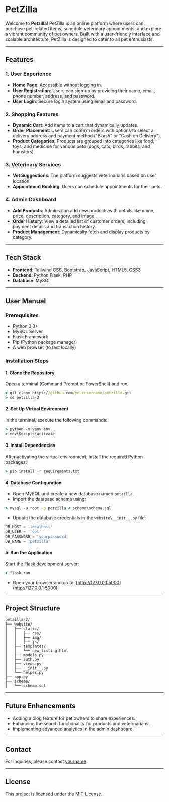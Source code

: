 # PetZilla

Welcome to **Petzilla**! PetZilla is an online platform where users can purchase pet-related items, schedule veterinary appointments, and explore a vibrant community of pet owners. Built with a user-friendly interface and scalable architecture, PetZilla is designed to cater to all pet enthusiasts.

---

## Features

### 1. **User Experience**
- **Home Page**: Accessible without logging in.
- **User Registration**: Users can sign up by providing their name, email, phone number, address, and password.
- **User Login**: Secure login system using email and password.

### 2. **Shopping Features**
- **Dynamic Cart**: Add items to a cart that dynamically updates.
- **Order Placement**: Users can confirm orders with options to select a delivery address and payment method ("Bkash" or "Cash on Delivery").
- **Product Categories**: Products are grouped into categories like food, toys, and medicine for various pets (dogs, cats, birds, rabbits, and hamsters).

### 3. **Veterinary Services**
- **Vet Suggestions**: The platform suggests veterinarians based on user location.
- **Appointment Booking**: Users can schedule appointments for their pets.

### 4. **Admin Dashboard**
- **Add Products**: Admins can add new products with details like name, price, description, category, and image.
- **Order History**: View a detailed list of customer orders, including payment details and transaction history.
- **Product Management**: Dynamically fetch and display products by category.

---

## Tech Stack
- **Frontend**: Tailwind CSS, Bootstrap, JavaScript, HTML5, CSS3
- **Backend**: Python Flask, PHP
- **Database**: MySQL

---

## User Manual

### Prerequisites
- Python 3.8+
- MySQL Server
- Flask Framework
- Pip (Python package manager)
- A web browser (to test locally)

### Installation Steps

#### 1. **Clone the Repository**
Open a terminal (Command Prompt or PowerShell) and run:
```cmd
> git clone https://github.com/yourusername/petzilla.git
> cd petzilla-2
```

#### 2. **Set Up Virtual Environment**
In the terminal, execute the following commands:
```cmd
> python -m venv env
> env\Scripts\activate
```

#### 3. **Install Dependencies**
After activating the virtual environment, install the required Python packages:
```cmd
> pip install -r requirements.txt
```

#### 4. **Database Configuration**
- Open MySQL and create a new database named `petzilla`.
- Import the database schema using:
```cmd
> mysql -u root -p petzilla < schema\schema.sql
```
- Update the database credentials in the `website\__init__.py` file:
```python
DB_HOST = 'localhost'
DB_USER = 'root'
DB_PASSWORD = 'yourpassword'
DB_NAME = 'petzilla'
```

#### 5. **Run the Application**
Start the Flask development server:
```cmd
> flask run
```
- Open your browser and go to: [http://127.0.0.1:5000](http://127.0.0.1:5000)

---

## Project Structure
```
petzilla-2/
├── website/
│   ├── static/
│   │   ├── css/
│   │   ├── img/
│   │   ├── js/
│   ├── templates/
│   │   └── new_listing.html
│   ├── models.py
│   ├── auth.py
│   ├── views.py
│   ├── __init__.py
│   └── helper.py
├── app.py
├── schema/
│   └── schema.sql
```

---

## Future Enhancements
- Adding a blog feature for pet owners to share experiences.
- Enhancing the search functionality for products and veterinarians.
- Implementing advanced analytics in the admin dashboard.

---

## Contact
For inquiries, please contact [yourname](mailto:yourname@example.com).

---

## License
This project is licensed under the [MIT License](LICENSE).

